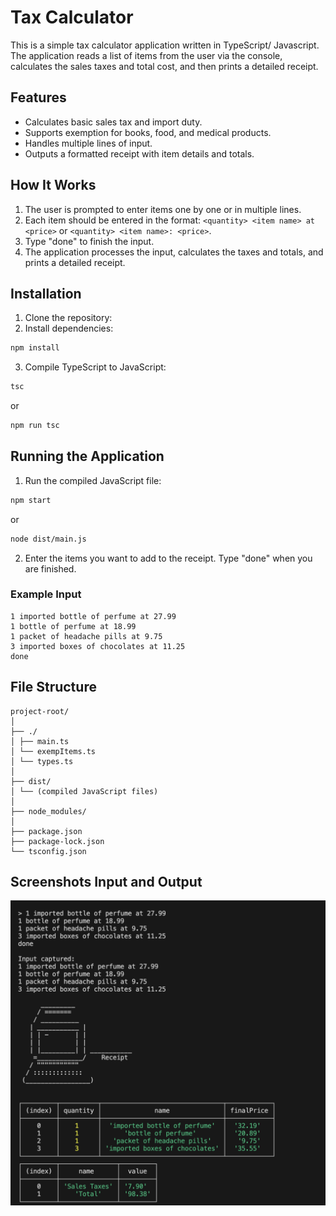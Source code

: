# Tax Calculator

This is a simple tax calculator application written in TypeScript/ Javascript. The application reads a list of items from the user via the console, calculates the sales taxes and total cost, and then prints a detailed receipt.

## Features

- Calculates basic sales tax and import duty.
- Supports exemption for books, food, and medical products.
- Handles multiple lines of input.
- Outputs a formatted receipt with item details and totals.

## How It Works

1. The user is prompted to enter items one by one or in multiple lines.
2. Each item should be entered in the format: `<quantity> <item name> at <price>` or `<quantity> <item name>: <price>`.
3. Type "done" to finish the input.
4. The application processes the input, calculates the taxes and totals, and prints a detailed receipt.

## Installation

1. Clone the repository:
2. Install dependencies:

```sh
npm install
```

3. Compile TypeScript to JavaScript:

```sh
tsc
```

or

```sh
npm run tsc
```

## Running the Application

1. Run the compiled JavaScript file:

```sh
npm start
```

or

```sh
node dist/main.js
```

2. Enter the items you want to add to the receipt. Type "done" when you are finished.

### Example Input

```
1 imported bottle of perfume at 27.99
1 bottle of perfume at 18.99
1 packet of headache pills at 9.75
3 imported boxes of chocolates at 11.25
done
```

## File Structure

```
project-root/
│
├── ./
│ ├── main.ts
│ └── exempItems.ts
│ └── types.ts
│
├── dist/
│ └── (compiled JavaScript files)
│
├── node_modules/
│
├── package.json
├── package-lock.json
└── tsconfig.json
```

## Screenshots Input and Output

![alt text](image-1.png)
